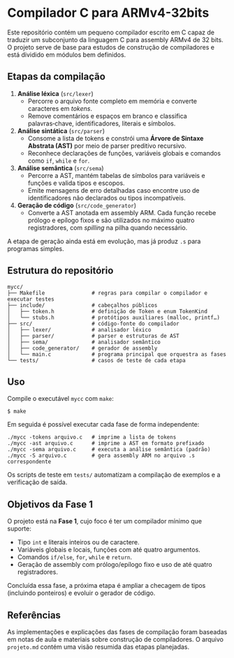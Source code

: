 # Compilador C para ARMv4-32bits

Este repositório contém um pequeno compilador escrito em C capaz de traduzir um subconjunto da linguagem C para assembly ARMv4 de 32 bits. O projeto serve de base para estudos de construção de compiladores e está dividido em módulos bem definidos.

## Etapas da compilação

1. **Análise léxica** (`src/lexer`)
   - Percorre o arquivo fonte completo em memória e converte caracteres em *tokens*.
   - Remove comentários e espaços em branco e classifica palavras‑chave, identificadores, literais e símbolos.
2. **Análise sintática** (`src/parser`)
   - Consome a lista de tokens e constrói uma **Árvore de Sintaxe Abstrata (AST)** por meio de parser preditivo recursivo.
   - Reconhece declarações de funções, variáveis globais e comandos como `if`, `while` e `for`.
3. **Análise semântica** (`src/sema`)
   - Percorre a AST, mantém tabelas de símbolos para variáveis e funções e valida tipos e escopos.
   - Emite mensagens de erro detalhadas caso encontre uso de identificadores não declarados ou tipos incompatíveis.
4. **Geração de código** (`src/code_generator`)
   - Converte a AST anotada em assembly ARM.  Cada função recebe prólogo e epílogo fixos e são utilizados no máximo quatro registradores, com *spilling* na pilha quando necessário.

A etapa de geração ainda está em evolução, mas já produz `.s` para programas simples.

## Estrutura do repositório

```
mycc/
├── Makefile               # regras para compilar o compilador e executar testes
├── include/               # cabeçalhos públicos
│   ├── token.h            # definição de Token e enum TokenKind
│   └── stubs.h            # protótipos auxiliares (malloc, printf…)
├── src/                   # código-fonte do compilador
│   ├── lexer/             # analisador léxico
│   ├── parser/            # parser e estruturas de AST
│   ├── sema/              # analisador semântico
│   ├── code_generator/    # gerador de assembly
│   └── main.c             # programa principal que orquestra as fases
└── tests/                 # casos de teste de cada etapa
```

## Uso

Compile o executável `mycc` com `make`:

```
$ make
```

Em seguida é possível executar cada fase de forma independente:

```
./mycc -tokens arquivo.c   # imprime a lista de tokens
./mycc -ast arquivo.c      # imprime a AST em formato prefixado
./mycc -sema arquivo.c     # executa a análise semântica (padrão)
./mycc -S arquivo.c        # gera assembly ARM no arquivo .s correspondente
```

Os scripts de teste em `tests/` automatizam a compilação de exemplos e a verificação de saída.

## Objetivos da Fase 1

O projeto está na **Fase 1**, cujo foco é ter um compilador mínimo que suporte:

- Tipo `int` e literais inteiros ou de caractere.
- Variáveis globais e locais, funções com até quatro argumentos.
- Comandos `if/else`, `for`, `while` e `return`.
- Geração de assembly com prólogo/epílogo fixo e uso de até quatro registradores.

Concluída essa fase, a próxima etapa é ampliar a checagem de tipos (incluindo ponteiros) e evoluir o gerador de código.

## Referências

As implementações e explicações das fases de compilação foram baseadas em notas de aula e materiais sobre construção de compiladores. O arquivo `projeto.md` contém uma visão resumida das etapas planejadas.

